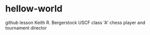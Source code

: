 # hellow-world
github lesson
Keith R. Bergerstock
USCF class 'A' chess player and tournament director
